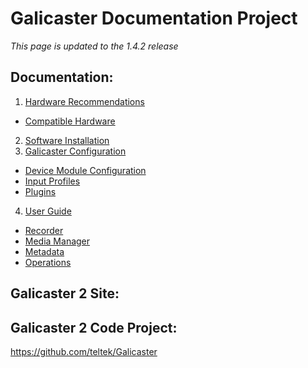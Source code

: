 Galicaster Documentation Project
==================================

*This page is updated to the 1.4.2 release*

Documentation:
--------------

1. [Hardware Recommendations](HardwareRecommendations.md)
  * [Compatible Hardware]()
2. [Software Installation](SoftwareInstallation.md)
3. [Galicaster Configuration](GalicasterConfiguration.md)
  * [Device Module Configuration](DevicesModules/DeviceModuleConfiguration.md)
  * [Input Profiles](DevicesModules/InputProfiles.md)
  * [Plugins](DevicesModules/Plugins.md)
4. [User Guide](UserGuide.md)
  * [Recorder](UserGuide/Recorder.md)
  * [Media Manager](UserGuide/MediaManager.md)
  * [Metadata](UserGuide/Metadata.md)
  * [Operations](UserGuide/Operations.md)

Galicaster 2 Site:
------------------

Galicaster 2 Code Project:
--------------------------
https://github.com/teltek/Galicaster
